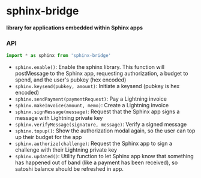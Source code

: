 # sphinx-bridge

**library for applications embedded within Sphinx apps**

### API
```js
import * as sphinx from 'sphinx-bridge'
```
- `sphinx.enable()`: Enable the sphinx library. This function will postMessage to the Sphinx app, requesting authorization, a budget to spend, and the user's pubkey (hex encoded)
- `sphinx.keysend(pubkey, amount)`: Initiate a keysend (pubkey is hex encoded)
- `sphinx.sendPayment(paymentRequest)`: Pay a Lightning invoice
- `sphinx.makeInvoice(amount, memo)`: Create a Lightning invoice
- `sphinx.signMessage(message)`: Request that the Sphinx app signs a message with Lightning private key
- `sphinx.verifyMessage(signature, message)`: Verify a signed message
- `sphinx.topup()`: Show the authorization modal again, so the user can top up their budget for the app
- `sphinx.authorize(challenge)`: Request the Sphinx app to sign a challenge with their Lightning private key
- `sphinx.updated()`: Utility function to let Sphinx app know that something has happened out of band (like a payment has been received), so satoshi balance should be refreshed in app.
